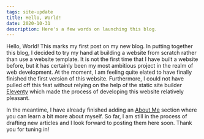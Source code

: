 ```yaml
---
tags: site-update
title: Hello, World!
date: 2020-10-31
description: Here's a few words on launching this blog.
---
```


Hello, World! This marks my first post on my new blog. In putting together this blog, I decided to try my hand at building a website from scratch rather than use a website template. It is not the first time that I have built a website before, but it has certainly been my most ambitious project in the realm of web development. At the moment, I am feeling quite elated to have finally finished the first version of this website. Furthermore, I could not have pulled off this feat without relying on the help of the static site builder [Eleventy](https://www.11ty.dev/) which made the process of developing this website relatively pleasant.

In the meantime, I have already finished adding an [About Me](/about/) section where you can learn a bit more about myself. So far, I am still in the process of drafting new articles and I look forward to posting them here soon. Thank you for tuning in!
